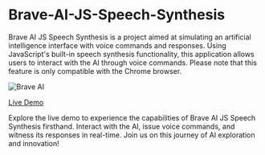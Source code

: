 # Brave-AI-JS-Speech-Synthesis

Brave AI JS Speech Synthesis is a project aimed at simulating an artificial intelligence interface with voice commands and responses. Using JavaScript's built-in speech synthesis functionality, this application allows users to interact with the AI through voice commands. Please note that this feature is only compatible with the Chrome browser.

![Brave AI]([https://img.freepik.com/free-photo/robot-handshake-human-background-futuristic-digital-age_53876-129770.jpg?t=st=1709299627~exp=1709303227~hmac=959a9356659e6fd8b114b02183adb06aa73d5a80b03d0266d4e8a8979eafe161&w=740])

[Live Demo](https://koweather.netlify.app/)

Explore the live demo to experience the capabilities of Brave AI JS Speech Synthesis firsthand. Interact with the AI, issue voice commands, and witness its responses in real-time. Join us on this journey of AI exploration and innovation!
